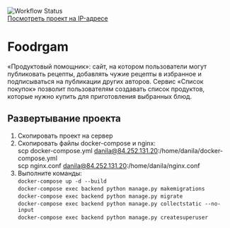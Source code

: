 ![Workflow Status](https://github.com/RH1532/foodgram-project-react/actions/workflows/foodgram_workflow.yml/badge.svg)  
[Посмотреть проект на IP-адресе](http://84.252.131.20)  

# Foodrgam  

 «Продуктовый помощник»: сайт, на котором пользователи могут публиковать рецепты, добавлять чужие рецепты в избранное и подписываться на публикации других авторов. Сервис «Список покупок» позволит пользователям создавать список продуктов, которые нужно купить для приготовления выбранных блюд. 

## Развертывание проекта
1. Скопировать проект на сервер  
2. Скопировать файлы docker-compose и nginx:  
 scp docker-compose.yml danila@84.252.131.20:/home/danila/docker-compose.yml  
 scp nginx.conf danila@84.252.131.20:/home/danila/nginx.conf  
3. Выполните команды:  
 `docker-compose up -d --build`  
 `docker-compose exec backend python manage.py makemigrations`  
 `docker-compose exec backend python manage.py migrate`  
 `docker-compose exec backend python manage.py collectstatic --no-input`  
 `docker-compose exec backend python manage.py createsuperuser`  
